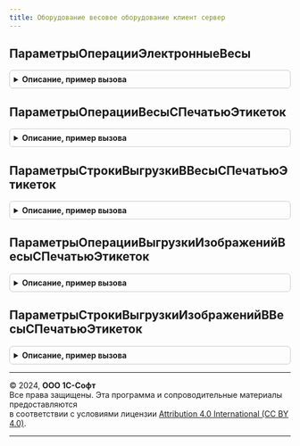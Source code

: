 ```yaml
---
title: Оборудование весовое оборудование клиент сервер
---
```



## ПараметрыОперацииЭлектронныеВесы
<details style="margin: 1em 0; padding: 0.5em; border: 1px solid #ccc; border-radius: 6px;">

<summary style="font-weight: bold; cursor: pointer;">Описание, пример вызова</summary>

```bsl

// Заполняет структуру параметров операции на Оборудовании.
//
// Параметры:
//  ВесТары - Число
//
// Возвращаемое значение:
//  Структура.
//
Функция ПараметрыОперацииЭлектронныеВесы(ВесТары = 0) Экспорт
```

Пример вызова
```bsl
Результат = ОборудованиеВесовоеОборудованиеКлиентСервер.ПараметрыОперацииЭлектронныеВесы(ВесТары);
```
</details>

## ПараметрыОперацииВесыСПечатьюЭтикеток
<details style="margin: 1em 0; padding: 0.5em; border: 1px solid #ccc; border-radius: 6px;">

<summary style="font-weight: bold; cursor: pointer;">Описание, пример вызова</summary>

```bsl

// Заполняет структуру параметров операции на Оборудовании.
//
// Возвращаемое значение:
//  Структура.
//
Функция ПараметрыОперацииВесыСПечатьюЭтикеток() Экспорт
```

Пример вызова
```bsl
Результат = ОборудованиеВесовоеОборудованиеКлиентСервер.ПараметрыОперацииВесыСПечатьюЭтикеток() 
```
</details>

## ПараметрыСтрокиВыгрузкиВВесыСПечатьюЭтикеток
<details style="margin: 1em 0; padding: 0.5em; border: 1px solid #ccc; border-radius: 6px;">

<summary style="font-weight: bold; cursor: pointer;">Описание, пример вызова</summary>

```bsl

// Заполняет структуру выгрузки товарной позиции на весы с печатью этикеток.
//
// Возвращаемое значение:
//  Структура.
//
Функция ПараметрыСтрокиВыгрузкиВВесыСПечатьюЭтикеток() Экспорт
```

Пример вызова
```bsl
Результат = ОборудованиеВесовоеОборудованиеКлиентСервер.ПараметрыСтрокиВыгрузкиВВесыСПечатьюЭтикеток() 
```
</details>

## ПараметрыОперацииВыгрузкиИзображенийВесыСПечатьюЭтикеток
<details style="margin: 1em 0; padding: 0.5em; border: 1px solid #ccc; border-radius: 6px;">

<summary style="font-weight: bold; cursor: pointer;">Описание, пример вызова</summary>

```bsl

// Заполняет структуру параметров операции на Оборудовании.
//
// Возвращаемое значение:
//  Структура.
//
Функция ПараметрыОперацииВыгрузкиИзображенийВесыСПечатьюЭтикеток() Экспорт
```

Пример вызова
```bsl
Результат = ОборудованиеВесовоеОборудованиеКлиентСервер.ПараметрыОперацииВыгрузкиИзображенийВесыСПечатьюЭтикеток() 
```
</details>

## ПараметрыСтрокиВыгрузкиИзображенийВВесыСПечатьюЭтикеток
<details style="margin: 1em 0; padding: 0.5em; border: 1px solid #ccc; border-radius: 6px;">

<summary style="font-weight: bold; cursor: pointer;">Описание, пример вызова</summary>

```bsl

// Заполняет структуру выгрузки изображений на весы с печатью этикеток.
//
// Возвращаемое значение:
//  Структура.
//
Функция ПараметрыСтрокиВыгрузкиИзображенийВВесыСПечатьюЭтикеток() Экспорт
```

Пример вызова
```bsl
Результат = ОборудованиеВесовоеОборудованиеКлиентСервер.ПараметрыСтрокиВыгрузкиИзображенийВВесыСПечатьюЭтикеток() 
```
</details>

---

© 2024, **ООО 1С-Софт**  
Все права защищены. Эта программа и сопроводительные материалы предоставляются  
в соответствии с условиями лицензии [Attribution 4.0 International (CC BY 4.0)](https://creativecommons.org/licenses/by/4.0/legalcode).

---
